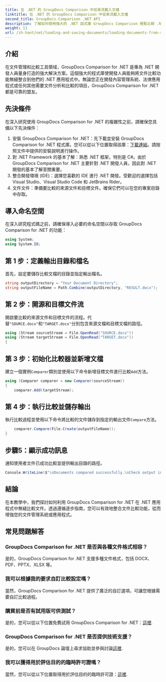 ```yaml
---
title: 在 .NET 的 GroupDocs Comparison 中從串流載入文檔
linktitle: 在 .NET 的 GroupDocs Comparison 中從串流載入文檔
second_title: GroupDocs.Comparison .NET API
description: 了解如何使用強大的 .NET 函式庫 GroupDocs Comparison 輕鬆比較 .NET 應用程式中的文件。
weight: 11
url: /zh-hant/net/loading-and-saving-documents/loading-documents-from-stream/
---
```

## 介紹
在文件管理和比較工具領域，GroupDocs Comparison for .NET 是專為 .NET 開發人員量身打造的強大解決方案。這個強大的程式庫使開發人員能夠將文件比較功能無縫整合到他們的 .NET 應用程式中。無論您正在開發內容管理系統、法律應用程式或任何其他需要文件分析和比較的項目，GroupDocs Comparison for .NET 都是可靠的盟友。
## 先決條件
在深入研究使用 GroupDocs Comparison for .NET 的複雜性之前，請確保您具備以下先決條件：
1. 安裝 GroupDocs Comparison for .NET：先下載並安裝 GroupDocs Comparison for .NET 程式庫。您可以從以下位置取得該庫：[下載連結](https://releases.groupdocs.com/comparison/net/)。請按照文件中提供的安裝說明進行操作。
2. 對 .NET Framework 的基本了解：熟悉 .NET 框架，特別是 C#。由於 GroupDocs Comparison for .NET 主要針對 .NET 開發人員，因此對 .NET 開發的基本了解至關重要。
3. 整合開發環境 (IDE)：選擇您喜歡的 IDE 進行 .NET 開發。受歡迎的選擇包括 Visual Studio、Visual Studio Code 和 JetBrains Rider。
4. 文件文件：準備要比較的來源文件和目標文件。確保它們可以在您的專案目錄中存取。

## 導入命名空間
在深入研究程式碼之前，請確保導入必要的命名空間以存取 GroupDocs Comparison for .NET 的功能：
```csharp
using System;
using System.IO;
```
## 第 1 步：定義輸出目錄和檔名
首先，設定要儲存比較文檔的目錄並指定輸出檔名。
```csharp
string outputDirectory = "Your Document Directory";
string outputFileName = Path.Combine(outputDirectory, "RESULT.docx");
```
## 第 2 步：開源和目標文件流
開啟要比較的來源文件和目標文件的流程。代替`"SOURCE.docx"`和`"TARGET.docx"`分別包含來源文檔和目標文檔的路徑。
```csharp
using (Stream sourceStream = File.OpenRead("SOURCE.docx"))
using (Stream targetStream = File.OpenRead("TARGET.docx"))
{
```
## 第 3 步：初始化比較器並新增文檔
建立一個實例`Comparer`類別並使用以下命令新增目標文件進行比較`Add`方法。
```csharp
using (Comparer comparer = new Comparer(sourceStream))
{
    comparer.Add(targetStream);
```
## 第 4 步：執行比較並儲存輸出
執行比較過程並使用以下命令將比較的文件儲存到指定的輸出文件`Compare`方法。
```csharp
    comparer.Compare(File.Create(outputFileName));
}
```
## 步驟5：顯示成功訊息
通知使用者文件已成功比較並提供輸出目錄的路徑。
```csharp
Console.WriteLine($"\nDocuments compared successfully.\nCheck output in {outputDirectory}.");
```

## 結論
在本教學中，我們探討如何利用 GroupDocs Comparison for .NET 在 .NET 應用程式中無縫比較文件。透過遵循逐步指南，您可以有效地整合文件比較功能，從而增強您的文件管理系統或應用程式。
## 常見問題解答
### GroupDocs Comparison for .NET 是否與各種文件格式相容？
是的，GroupDocs Comparison for .NET 支援多種文件格式，包括 DOCX、PDF、PPTX、XLSX 等。
### 我可以根據我的要求自訂比較設定嗎？
當然，GroupDocs Comparison for .NET 提供了廣泛的自訂選項，可讓您根據需要自訂比較過程。
### 購買前是否有試用版可供測試？
是的，您可以從以下位置免費試用 GroupDocs Comparison for .NET：[這裡](https://releases.groupdocs.com/).
### GroupDocs Comparison for .NET 是否提供技術支援？
是的，您可以在 GroupDocs 論壇上尋求協助並參與討論[這裡](https://forum.groupdocs.com/c/comparison/12).
### 我可以獲得用於評估目的的臨時許可證嗎？
當然，您可以從以下位置取得用於評估目的的臨時許可證：[這裡](https://purchase.groupdocs.com/temporary-license/).
